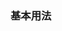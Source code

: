<script setup>
import BaseExample from "../../examples/pagination/base.vue"
import BaseExampleCode from "../../examples/pagination/base.vue?raw"
</script>

### 基本用法

<ExamplePreview :code="BaseExampleCode">
  <BaseExample />
</ExamplePreview>
